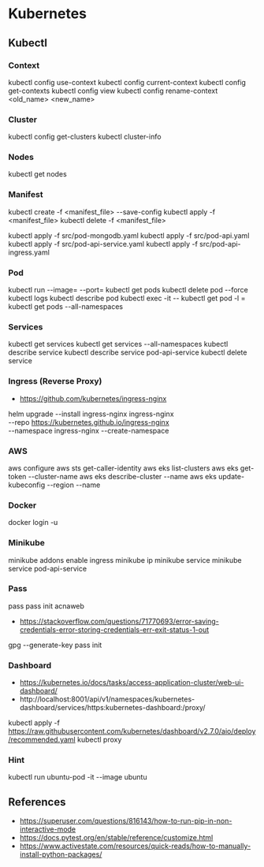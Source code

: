 # Kubernetes

## Kubectl

### Context 

kubectl config use-context <name>
kubectl config current-context
kubectl config get-contexts
kubectl config view
kubectl config rename-context <old_name> <new_name>

### Cluster

kubectl config get-clusters
kubectl cluster-info

### Nodes

kubectl get nodes

### Manifest

kubectl create -f <manifest_file> --save-config
kubectl apply -f <manifest_file>
kubectl delete -f <manifest_file>

kubectl apply -f src/pod-mongodb.yaml
kubectl apply -f src/pod-api.yaml
kubectl apply -f src/pod-api-service.yaml
kubectl apply -f src/pod-api-ingress.yaml

### Pod

kubectl run <pod> --image=<image> --port=<port>
kubectl get pods
kubectl delete pod <pod> --force
kubectl logs <pod>
kubectl describe pod <pod>
kubectl exec -it <pod> -- <command>
kubectl get pod -l <key>=<value>
kubectl get pods --all-namespaces

### Services

kubectl get services
kubectl get services --all-namespaces
kubectl describe service <service>
kubectl describe service pod-api-service
kubectl delete service 

### Ingress (Reverse Proxy)

- https://github.com/kubernetes/ingress-nginx

helm upgrade --install ingress-nginx ingress-nginx \
  --repo https://kubernetes.github.io/ingress-nginx \
  --namespace ingress-nginx --create-namespace

### AWS

aws configure
aws sts get-caller-identity
aws eks list-clusters
aws eks get-token --cluster-name <cluster>
aws eks describe-cluster --name <cluster>
aws eks update-kubeconfig --region <region> --name <cluster>

### Docker

docker login -u <user> 

### Minikube

minikube addons enable ingress
minikube ip
minikube service <service>
minikube service pod-api-service

### Pass

pass
pass init acnaweb

- https://stackoverflow.com/questions/71770693/error-saving-credentials-error-storing-credentials-err-exit-status-1-out

gpg --generate-key
pass init <generated gpg-id public key>


### Dashboard

- https://kubernetes.io/docs/tasks/access-application-cluster/web-ui-dashboard/
- http://localhost:8001/api/v1/namespaces/kubernetes-dashboard/services/https:kubernetes-dashboard:/proxy/


kubectl apply -f https://raw.githubusercontent.com/kubernetes/dashboard/v2.7.0/aio/deploy/recommended.yaml
kubectl proxy

### Hint

kubectl run ubuntu-pod -it --image ubuntu

## References

- https://superuser.com/questions/816143/how-to-run-pip-in-non-interactive-mode
- https://docs.pytest.org/en/stable/reference/customize.html
- https://www.activestate.com/resources/quick-reads/how-to-manually-install-python-packages/

